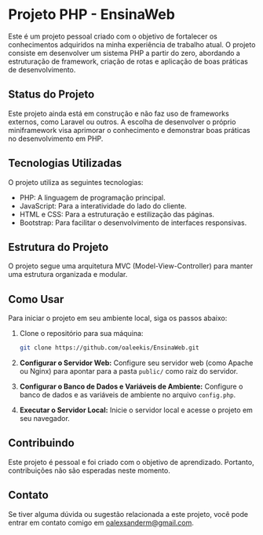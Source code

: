 # Projeto PHP - EnsinaWeb

Este é um projeto pessoal criado com o objetivo de fortalecer os conhecimentos adquiridos na minha experiência de trabalho atual. O projeto consiste em desenvolver um sistema PHP a partir do zero, abordando a estruturação de framework, criação de rotas e aplicação de boas práticas de desenvolvimento.

## Status do Projeto

Este projeto ainda está em construção e não faz uso de frameworks externos, como Laravel ou outros. A escolha de desenvolver o próprio miniframework visa aprimorar o conhecimento e demonstrar boas práticas no desenvolvimento em PHP.

## Tecnologias Utilizadas

O projeto utiliza as seguintes tecnologias:

- PHP: A linguagem de programação principal.
- JavaScript: Para a interatividade do lado do cliente.
- HTML e CSS: Para a estruturação e estilização das páginas.
- Bootstrap: Para facilitar o desenvolvimento de interfaces responsivas.

## Estrutura do Projeto

O projeto segue uma arquitetura MVC (Model-View-Controller) para manter uma estrutura organizada e modular. 

## Como Usar

Para iniciar o projeto em seu ambiente local, siga os passos abaixo:

1. Clone o repositório para sua máquina:

   ```bash
   git clone https://github.com/oaleekis/EnsinaWeb.git

2. **Configurar o Servidor Web:** Configure seu servidor web (como Apache ou Nginx) para apontar para a pasta `public/` como raiz do servidor.

3. **Configurar o Banco de Dados e Variáveis de Ambiente:** Configure o banco de dados e as variáveis de ambiente no arquivo `config.php`.

4. **Executar o Servidor Local:** Inicie o servidor local e acesse o projeto em seu navegador.

## Contribuindo

Este projeto é pessoal e foi criado com o objetivo de aprendizado. Portanto, contribuições não são esperadas neste momento.

## Contato

Se tiver alguma dúvida ou sugestão relacionada a este projeto, você pode entrar em contato comigo em [oalexsanderm@gmail.com](mailto:oalexsanderm@gmail.com).
